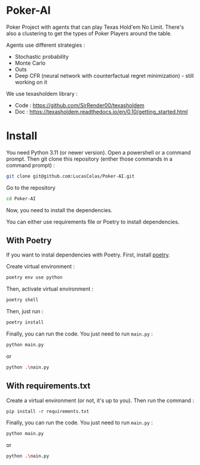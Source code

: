 # Poker-AI

Poker Project with agents that can play Texas Hold'em No Limit.
There's also a clustering to get the types of Poker Players around the table.

Agents use different strategies : 
* Stochastic probability
* Monte Carlo
* Outs
* Deep CFR (neural network with counterfactual regret minimization) - still working on it

We use texasholdem library :
* Code : https://github.com/SirRender00/texasholdem
* Doc : https://texasholdem.readthedocs.io/en/0.10/getting_started.html

# Install

You need Python 3.11 (or newer version).
Open a powershell or a command prompt.
Then git clone this repository (enther those commands in a command prompt) : 

```bash
git clone git@github.com:LucasColas/Poker-AI.git
```

Go to the repository

```bash
cd Poker-AI
```

Now, you need to install the dependencies. 

You can either use requirements file or Poetry to install dependencies. 

## With Poetry
If you want to instal dependencies with Poetry. First, install [poetry](https://python-poetry.org/).

Create virtual environment :
```bash
poetry env use python
```

Then, activate virtual environment : 
```bash
poetry shell
```

Then, just run : 
```bash
poetry install
```



Finally, you can run the code.
You just need to run `main.py` :
```bash
python main.py
```
or 
```bash
python .\main.py
```

## With requirements.txt
Create a virtual environment (or not, it's up to you).
Then run the command : 
```
pip install -r requirements.txt
```

Finally, you can run the code.
You just need to run `main.py` :
```bash
python main.py
```
or 
```bash
python .\main.py
```

